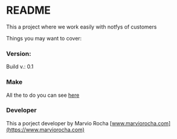 # README

This a project where we work easily with notfys of customers

Things you may want to cover:

### Version:

Build v.: 0.1

### Make

All the to do you can see [here](https://github.com/marviorocha/notifycustomers/issues/2)

### Developer

This a porject developer by Marvio Rocha [www.marviorocha.com](https://www.marviorocha.com)

